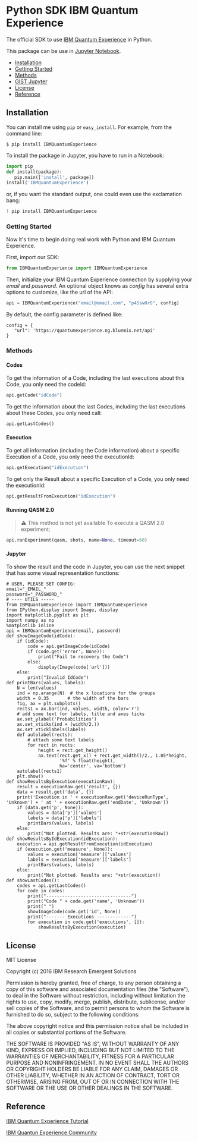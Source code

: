 # Python SDK IBM Quantum Experience

The official SDK to use [IBM Quantum Experience](https://quantumexperience.ng.bluemix.net/) in Python.

This package can be use in [Jupyter Notebook](https://jupyter.org/).

* [Installation](#installation)
* [Getting Started](#getting-started)
* [Methods](#methods)
* [GIST Jupyter](#jupyter)
* [License](#license)
* [Reference](#reference)

## Installation

You can install me using `pip` or `easy_install`. For example, from the command line:

    $ pip install IBMQuantumExperience

To install the package in Jupyter, you have to run in a Notebook:

```python
import pip
def install(package):
   pip.main(['install', package])
install('IBMQuantumExperience')
```

or, if you want the standard output, one could even use the exclamation bang:

```python
! pip install IBMQuantumExperience
```

### Getting Started

Now it's time to begin doing real work with Python and IBM Quantum Experience.

First, import our SDK:

```python
from IBMQuantumExperience import IBMQuantumExperience
```

Then, initialize your IBM Quantum Experience connection by supplying your *email* and *password*. An optional object knows as *config* has several extra options to customize, like the url of the API:

```python
api = IBMQuantumExperience("email@email.com", "p4Ssw0rD", config)
```

By default, the config parameter is defined like:

```
config = {
   "url": 'https://quantumexperience.ng.bluemix.net/api'
}
```


### Methods

#### Codes

To get the information of a Code, including the last executions about this Code, you only need the codeId:

```python
api.getCode("idCode")
```

To get the information about the last Codes, including the last executions about these Codes, you only need call:

```python
api.getLastCodes()
```

#### Execution

To get all information (including the Code information) about a specific Execution of a Code, you only need the executionId:

```python
api.getExecution("idExecution")
```

To get only the Result about a specific Execution of a Code, you only need the executionId:

```python
api.getResultFromExecution("idExecution")
```

#### Running QASM 2.0

> :warning: This method is not yet available
To execute a QASM 2.0 experiment:

```python
api.runExperiment(qasm, shots, name=None, timeout=60)
```

#### Jupyter

To show the result and the code in Jupyter, you can use the next snippet that has some visual representation functions:

```
# USER, PLEASE SET CONFIG:
email="_EMAIL_"
password="_PASSWORD_"
# ---- UTILS -----
from IBMQuantumExperience import IBMQuantumExperience
from IPython.display import Image, display
import matplotlib.pyplot as plt
import numpy as np
%matplotlib inline
api = IBMQuantumExperience(email, password)
def showImageCode(idCode):
    if (idCode):
        code = api.getImageCode(idCode)
        if (code.get('error', None)):
            print("Fail to recovery the Code")
        else:
            display(Image(code['url']))
    else:
        print("Invalid IdCode")
def printBars(values, labels):
    N = len(values)
    ind = np.arange(N)  # the x locations for the groups
    width = 0.35       # the width of the bars
    fig, ax = plt.subplots()
    rects1 = ax.bar(ind, values, width, color='r')
    # add some text for labels, title and axes ticks
    ax.set_ylabel('Probabilities')
    ax.set_xticks(ind + (width/2.))
    ax.set_xticklabels(labels)
    def autolabel(rects):
        # attach some text labels
        for rect in rects:
            height = rect.get_height()
            ax.text(rect.get_x() + rect.get_width()/2., 1.05*height,
                    '%f' % float(height),
                    ha='center', va='bottom')
    autolabel(rects1)
    plt.show()
def showResultsByExecution(executionRaw):
    result = executionRaw.get('result', {})
    data = result.get('data', {})
    print('Execution in ' + executionRaw.get('deviceRunType', 'Unknown') + ' at ' + executionRaw.get('endDate', 'Unknown'))
    if (data.get('p', None)):
        values = data['p']['values']
        labels = data['p']['labels']
        printBars(values, labels)
    else:
        print("Not plotted. Results are: "+str(executionRaw))
def showResultsByIdExecution(idExecution):
    execution = api.getResultFromExecution(idExecution)
    if (execution.get('measure', None)):
        values = execution['measure']['values']
        labels = execution['measure']['labels']
        printBars(values, labels)
    else:
        print("Not plotted. Results are: "+str(execution))
def showLastCodes():
    codes = api.getLastCodes()
    for code in codes:
        print("--------------------------------")
        print("Code " + code.get('name', 'Unknown'))
        print(" ")
        showImageCode(code.get('id', None))
        print("------- Executions -------------")
        for execution in code.get('executions', []):
            showResultsByExecution(execution)
```

## License

MIT License

Copyright (c) 2016 IBM Research Emergent Solutions

Permission is hereby granted, free of charge, to any person obtaining a copy
of this software and associated documentation files (the "Software"), to deal
in the Software without restriction, including without limitation the rights
to use, copy, modify, merge, publish, distribute, sublicense, and/or sell
copies of the Software, and to permit persons to whom the Software is
furnished to do so, subject to the following conditions:

The above copyright notice and this permission notice shall be included in all
copies or substantial portions of the Software.

THE SOFTWARE IS PROVIDED "AS IS", WITHOUT WARRANTY OF ANY KIND, EXPRESS OR
IMPLIED, INCLUDING BUT NOT LIMITED TO THE WARRANTIES OF MERCHANTABILITY,
FITNESS FOR A PARTICULAR PURPOSE AND NONINFRINGEMENT. IN NO EVENT SHALL THE
AUTHORS OR COPYRIGHT HOLDERS BE LIABLE FOR ANY CLAIM, DAMAGES OR OTHER
LIABILITY, WHETHER IN AN ACTION OF CONTRACT, TORT OR OTHERWISE, ARISING FROM,
OUT OF OR IN CONNECTION WITH THE SOFTWARE OR THE USE OR OTHER DEALINGS IN THE
SOFTWARE.

## Reference

[IBM Quantum Experience Tutorial](https://quantumexperience.ng.bluemix.net/qstage/#/tutorial?sectionId=c59b3710b928891a1420190148a72cce&pageIndex=0)

[IBM Quantun Experience Community](https://quantumexperience.ng.bluemix.net/qstage/#/community)
